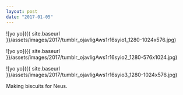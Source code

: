 ```yaml
---
layout: post
date: "2017-01-05"
---
```


![yo yo]({{ site.baseurl }}/assets/images/2017/tumblr_ojavligAws1r16syio1_1280-1024x576.jpg)

![yo yo]({{ site.baseurl }}/assets/images/2017/tumblr_ojavligAws1r16syio2_1280-576x1024.jpg)

![yo yo]({{ site.baseurl }}/assets/images/2017/tumblr_ojavligAws1r16syio3_1280-1024x576.jpg)

Making biscuits for Neus.
